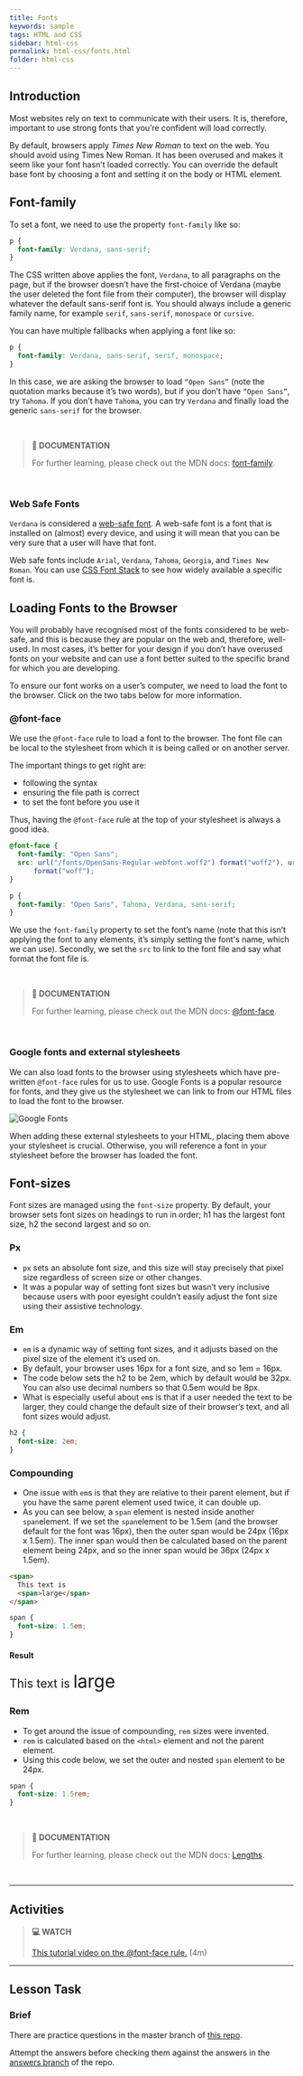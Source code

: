 ```yaml
---
title: Fonts
keywords: sample
tags: HTML and CSS
sidebar: html-css
permalink: html-css/fonts.html
folder: html-css
---
```


## Introduction

Most websites rely on text to communicate with their users. It is, therefore, important to use strong fonts that you’re confident will load correctly.

By default, browsers apply <i>Times New Roman</i> to text on the web. You should avoid using Times New Roman. It has been overused and makes it seem like your font hasn’t loaded correctly. You can override the default base font by choosing a font and setting it on the body or HTML element.

## Font-family

To set a font, we need to use the property `font-family` like so:

```css
p {
  font-family: Verdana, sans-serif;
}
```

The CSS written above applies the font, `Verdana`, to all paragraphs on the page, but if the browser doesn’t have the first-choice of Verdana (maybe the user deleted the font file from their computer), the browser will display whatever the default sans-serif font is. You should always include a generic family name, for example `serif`, `sans-serif`, `monospace` or `cursive`.

You can have multiple fallbacks when applying a font like so:

```css
p {
  font-family: Verdana, sans-serif, serif, monospace;
}
```

In this case, we are asking the browser to load `“Open Sans”` (note the quotation marks because it’s two words), but if you don’t have `“Open Sans”`, try `Tahoma`. If you don’t have `Tahoma`, you can try `Verdana` and finally load the generic `sans-serif` for the browser.

<br>

> **📄 DOCUMENTATION**
>
> For further learning, please check out the MDN docs: [font-family](https://developer.mozilla.org/en-US/docs/Web/CSS/font-family).
<br>

### Web Safe Fonts

`Verdana` is considered a [web-safe font](https://developer.mozilla.org/en-US/docs/Learn/CSS/Styling_text/Fundamentals#web_safe_fonts). A web-safe font is a font that is installed on (almost) every device, and using it will mean that you can be very sure that a user will have that font.

Web safe fonts include `Arial`, `Verdana`, `Tahoma`, `Georgia`, and `Times New Roman`. You can use [CSS Font Stack](https://www.cssfontstack.com/) to see how widely available a specific font is.

## Loading Fonts to the Browser

You will probably have recognised most of the fonts considered to be web-safe, and this is because they are popular on the web and, therefore, well-used. In most cases, it’s better for your design if you don’t have overused fonts on your website and can use a font better suited to the specific brand for which you are developing.

To ensure our font works on a user’s computer, we need to load the font to the browser. Click on the two tabs below for more information.

### @font-face

We use the `@font-face` rule to load a font to the browser. The font file can be local to the stylesheet from which it is being called or on another server.

The important things to get right are:

- following the syntax
- ensuring the file path is correct
- to set the font before you use it

Thus, having the `@font-face` rule at the top of your stylesheet is always a good idea.

```css
@font-face {
  font-family: "Open Sans";
  src: url("/fonts/OpenSans-Regular-webfont.woff2") format("woff2"), url("/fonts/OpenSans-Regular-webfont.woff")
      format("woff");
}

p {
  font-family: "Open Sans", Tahoma, Verdana, sans-serif;
}
```

We use the `font-family` property to set the font’s name (note that this isn’t applying the font to any elements, it’s simply setting the font's name, which we can use). Secondly, we set the `src` to link to the font file and say what format the font file is.

<br>

> **📄 DOCUMENTATION**
>
> For further learning, please check out the MDN docs: [@font-face](https://developer.mozilla.org/en-US/docs/Web/CSS/@font-face).
<br>

### Google fonts and external stylesheets

We can also load fonts to the browser using stylesheets which have pre-written `@font-face` rules for us to use. Google Fonts is a popular resource for fonts, and they give us the stylesheet we can link to from our HTML files to load the font to the browser.

![Google Fonts](../images/htmlcss/1-4-1.jpg)

When adding these external stylesheets to your HTML, placing them above your stylesheet is crucial. Otherwise, you will reference a font in your stylesheet before the browser has loaded the font.

## Font-sizes

Font sizes are managed using the `font-size` property. By default, your browser sets font sizes on headings to run in order; h1 has the largest font size, h2 the second largest and so on.

### Px

- `px` sets an absolute font size, and this size will stay precisely that pixel size regardless of screen size or other changes.
- It was a popular way of setting font sizes but wasn’t very inclusive because users with poor eyesight couldn’t easily adjust the font size using their assistive technology.

### Em

- `em` is a dynamic way of setting font sizes, and it adjusts based on the pixel size of the element it’s used on.
- By default, your browser uses 16px for a font size, and so 1em = 16px.
- The code below sets the h2 to be 2em, which by default would be 32px. You can also use decimal numbers so that 0.5em would be 8px.
- What is especially useful about `em`s is that if a user needed the text to be larger, they could change the default size of their browser’s text, and all font sizes would adjust.

```css
h2 {
  font-size: 2em;
}
```

### Compounding

- One issue with `em`s is that they are relative to their parent element, but if you have the same parent element used twice, it can double up.
- As you can see below, a `span` element is nested inside another `span`element. If we set the `span`element to be 1.5em (and the browser default for the font was 16px), then the outer span would be 24px (16px x 1.5em). The inner span would then be calculated based on the parent element being 24px, and so the inner span would be 36px (24px x 1.5em).

```html
<span>
  This text is
  <span>large</span>
</span>
```

```css
span {
  font-size: 1.5em;
}
```

<div class="compounding">
<h4>Result</h4>
<style>.compounding span {font-size: 1.5em;}</style>
<span>This text is <span>large</span></span>
</div>

### Rem

- To get around the issue of compounding, `rem` sizes were invented.
- `rem` is calculated based on the `<html>` element and not the parent element.
- Using this code below, we set the outer and nested `span` element to be 24px.

```css
span {
  font-size: 1.5rem;
}
```
<br>

> **📄 DOCUMENTATION**
>
> For further learning, please check out the MDN docs: [Lengths](https://developer.mozilla.org/en-US/docs/Learn/CSS/Building_blocks/Values_and_units#lengths).
<br>

<hr>

## Activities

> **💻 WATCH**
>
> [This tutorial video on the @font-face rule.](https://scrimba.com/scrim/cNq6q8hq?pl=paaBbTa) (4m)

<hr>

## Lesson Task

### Brief

There are practice questions in the master branch of [this repo](https://github.com/Noroff-Education/lesson-task-htmlcss-module1-lesson4).

Attempt the answers before checking them against the answers in the [answers branch](https://github.com/Noroff-Education/lesson-task-htmlcss-module1-lesson4/tree/answers) of the repo.

